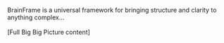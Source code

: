 BrainFrame is a universal framework for bringing structure and clarity
to anything complex\...\
\
\[Full Big Big Picture content\]
